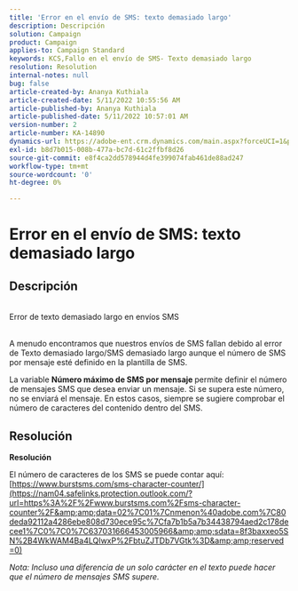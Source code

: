 ```yaml
---
title: 'Error en el envío de SMS: texto demasiado largo'
description: Descripción
solution: Campaign
product: Campaign
applies-to: Campaign Standard
keywords: KCS,Fallo en el envío de SMS- Texto demasiado largo
resolution: Resolution
internal-notes: null
bug: false
article-created-by: Ananya Kuthiala
article-created-date: 5/11/2022 10:55:56 AM
article-published-by: Ananya Kuthiala
article-published-date: 5/11/2022 10:57:01 AM
version-number: 2
article-number: KA-14890
dynamics-url: https://adobe-ent.crm.dynamics.com/main.aspx?forceUCI=1&pagetype=entityrecord&etn=knowledgearticle&id=3ff419ea-18d1-ec11-a7b5-0022480a8e40
exl-id: b8d7b015-008b-477a-bc7d-61c2ffbf8d26
source-git-commit: e8f4ca2dd578944d4fe399074fab461de88ad247
workflow-type: tm+mt
source-wordcount: '0'
ht-degree: 0%

---
```


# Error en el envío de SMS: texto demasiado largo

## Descripción

<br>Error de texto demasiado largo en envíos SMS<br><br>


A menudo encontramos que nuestros envíos de SMS fallan debido al error de Texto demasiado largo/SMS demasiado largo aunque el número de SMS por mensaje esté definido en la plantilla de SMS.

La variable <b>Número máximo de SMS por mensaje </b>permite definir el número de mensajes SMS que desea enviar un mensaje. Si se supera este número, no se enviará el mensaje. En estos casos, siempre se sugiere comprobar el número de caracteres del contenido dentro del SMS.


## Resolución

<b>Resolución</b>


El número de caracteres de los SMS se puede contar aquí: [https://www.burstsms.com/sms-character-counter/](https://nam04.safelinks.protection.outlook.com/?url=https%3A%2F%2Fwww.burstsms.com%2Fsms-character-counter%2F&amp;amp;data=02%7C01%7Cnmenon%40adobe.com%7C80deda92112a4286ebe808d730ece95c%7Cfa7b1b5a7b34438794aed2c178decee1%7C0%7C0%7C637031666453005966&amp;amp;sdata=8f3baxxeo5SN%2B4WkWAM4Ba4LQIwxP%2FbtuZJTDb7VGtk%3D&amp;amp;reserved=0)



*Nota: Incluso una diferencia de un solo carácter en el texto puede hacer que el número de mensajes SMS supere.*
